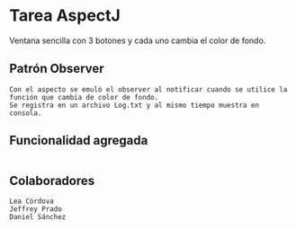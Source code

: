 # Tarea AspectJ
Ventana sencilla con 3 botones y cada uno cambia el color de fondo.

## Patrón Observer
```
Con el aspecto se emuló el observer al notificar cuando se utilice la función que cambia de color de fondo.
Se registra en un archivo Log.txt y al mismo tiempo muestra en consola.
```

## Funcionalidad agregada
```

```

## Colaboradores
```
Lea Córdova
Jeffrey Prado
Daniel Sánchez
```
